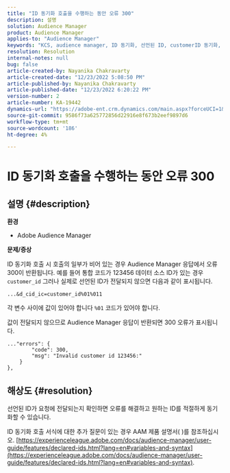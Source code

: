 ```yaml
---
title: "ID 동기화 호출을 수행하는 동안 오류 300"
description: 설명
solution: Audience Manager
product: Audience Manager
applies-to: "Audience Manager"
keywords: "KCS, audience manager, ID 동기화, 선언된 ID, customerID 동기화, 고객 ID, 온라인 동기화"
resolution: Resolution
internal-notes: null
bug: false
article-created-by: Nayanika Chakravarty
article-created-date: "12/23/2022 5:08:50 PM"
article-published-by: Nayanika Chakravarty
article-published-date: "12/23/2022 6:20:22 PM"
version-number: 2
article-number: KA-19442
dynamics-url: "https://adobe-ent.crm.dynamics.com/main.aspx?forceUCI=1&pagetype=entityrecord&etn=knowledgearticle&id=a6619c72-e482-ed11-81ac-6045bd006079"
source-git-commit: 9586f73a625772856d22916e8f673b2eef9897d6
workflow-type: tm+mt
source-wordcount: '186'
ht-degree: 4%

---
```


# ID 동기화 호출을 수행하는 동안 오류 300

## 설명 {#description}


<b>환경</b>

- Adobe Audience Manager

<b>문제/증상</b>

ID 동기화 호출 시 호출의 일부가 비어 있는 경우 Audience Manager 응답에서 오류 300이 반환됩니다. 예를 들어 통합 코드가 123456 데이터 소스 ID가 있는 경우 `customer_id` 그러나 실제로 선언된 ID가 전달되지 않으면 다음과 같이 표시됩니다.

`...&d_cid_ic=customer_id%01%011`

각 변수 사이에 값이 있어야 합니다 `%01` 코드가 있어야 합니다.

값이 전달되지 않으므로 Audience Manager 응답이 반환되면 300 오류가 표시됩니다.




```
..."errors": {
        "code": 300,
        "msg": "Invalid customer id 123456:"
    }
},
```





## 해상도 {#resolution}


선언된 ID가 요청에 전달되는지 확인하면 오류를 해결하고 원하는 ID를 적절하게 동기화할 수 있습니다.

ID 동기화 호출 서식에 대한 추가 질문이 있는 경우 AAM 제품 설명서( )를 참조하십시오. [https://experienceleague.adobe.com/docs/audience-manager/user-guide/features/declared-ids.html?lang=en#variables-and-syntax](https://experienceleague.adobe.com/docs/audience-manager/user-guide/features/declared-ids.html?lang=en#variables-and-syntax).
